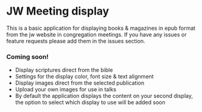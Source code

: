 # JW Meeting display

This is a basic application for displaying books & magazines in epub format from the jw website in congregation meetings. If you have any issues or feature requests please add them in the issues section.

### Coming soon!

- Display scriptures direct from the bible
- Settings for the display color, font size & text alignment
- Display images direct from the selected publication
- Upload your own images for use in talks
- By default the application displays the content on your second display, the option to select which display to use will be added soon
